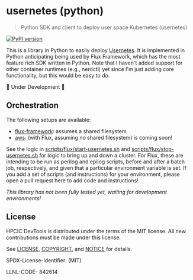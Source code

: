 # usernetes (python)

> Python SDK and client to deploy user space Kubernetes (usernetes)

[![PyPI version](https://badge.fury.io/py/usernetes.svg)](https://badge.fury.io/py/usernetes)

This is a library in Python to easily deploy [Usernetes](https://github.com/rootless-containers/usernetes).
It is implemented in Python anticipating being used by Flux Framework, which has the most feature rich SDK
written in Python. Note that I haven't added support for other container runtimes (e.g., nerdctl) yet
since I'm just adding core functionality, but this would be easy to do.

🚧 Under Development 🚧

## Orchestration

The following setups are available:

- [flux-framework](scripts/flux): assumes a shared filesystem
- [aws](scripts/aws): (with Flux, assuming no shared filesystem) is coming soon!

See the logic in [scripts/flux/start-usernetes.sh](scripts/flux/start-usernetes.sh) and [scripts/flux/stop-usernetes.sh](scripts/flux/stop-usernetes.sh) for logic to bring up and down a cluster. For Flux, these are intending to be run as perilog and epilog scripts, before and after a batch job, respectively, and given that a particular environment variable is set. If you add a set of scripts (and instructions) for your environment, please open a pull request here to add code and instructions!

*This library has not been fully tested yet, waiting for development environments!*

## License

HPCIC DevTools is distributed under the terms of the MIT license.
All new contributions must be made under this license.

See [LICENSE](https://github.com/converged-computing/cloud-select/blob/main/LICENSE),
[COPYRIGHT](https://github.com/converged-computing/cloud-select/blob/main/COPYRIGHT), and
[NOTICE](https://github.com/converged-computing/cloud-select/blob/main/NOTICE) for details.

SPDX-License-Identifier: (MIT)

LLNL-CODE- 842614
